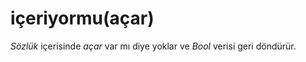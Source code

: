 # içeriyormu\(açar\)

_Sözlük_ içerisinde _açar_ var mı diye yoklar ve _Bool_ verisi geri döndürür.

